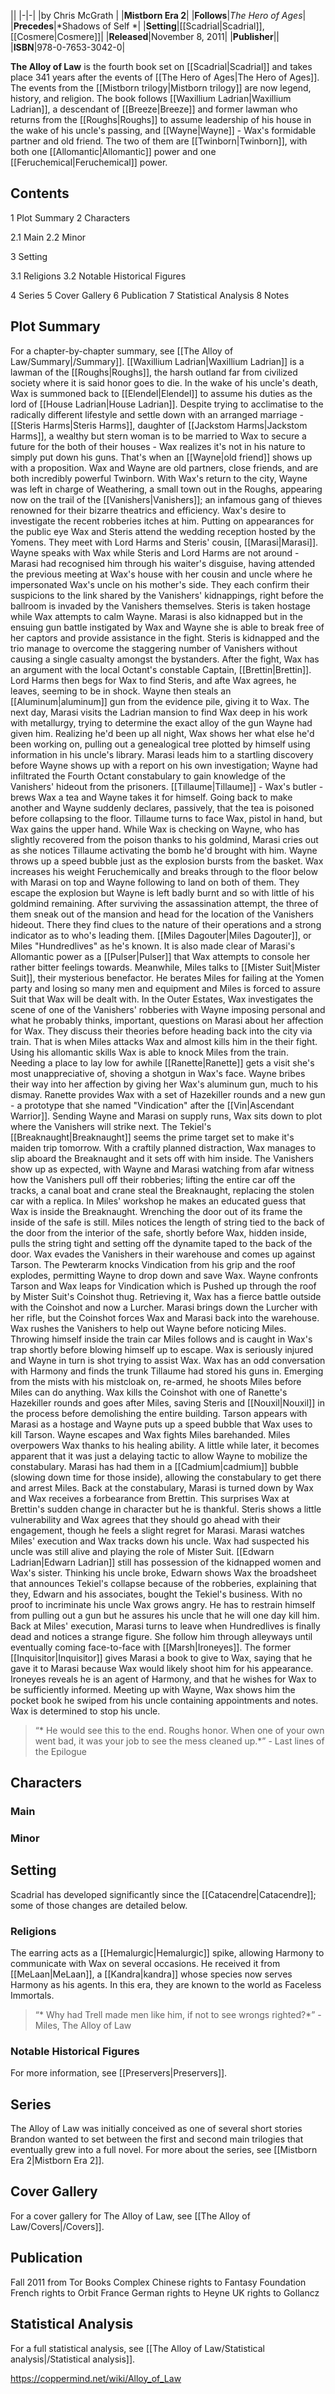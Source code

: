 |**<The Alloy of Law>**|
|-|-|
|by  Chris McGrath |
|**Mistborn Era 2**|
|**Follows**|*The Hero of Ages*|
|**Precedes**|*Shadows of Self *|
|**Setting**|[[Scadrial\|Scadrial]], [[Cosmere\|Cosmere]]|
|**Released**|November 8, 2011|
|**Publisher**||
|**ISBN**|978-0-7653-3042-0|

**The Alloy of Law** is the fourth book set on [[Scadrial\|Scadrial]] and takes place 341 years after the events of [[The Hero of Ages\|The Hero of Ages]]. The events from the [[Mistborn trilogy\|Mistborn trilogy]] are now legend, history, and religion.
The book follows [[Waxillium Ladrian\|Waxillium Ladrian]], a descendant of [[Breeze\|Breeze]] and former lawman who returns from the [[Roughs\|Roughs]] to assume leadership of his house in the wake of his uncle's passing, and [[Wayne\|Wayne]] - Wax's formidable partner and old friend. The two of them are [[Twinborn\|Twinborn]], with both one [[Allomantic\|Allomantic]] power and one [[Feruchemical\|Feruchemical]] power.

## Contents

1 Plot Summary
2 Characters

2.1 Main
2.2 Minor


3 Setting

3.1 Religions
3.2 Notable Historical Figures


4 Series
5 Cover Gallery
6 Publication
7 Statistical Analysis
8 Notes


## Plot Summary
For a chapter-by-chapter summary, see [[The Alloy of Law/Summary\|/Summary]].
[[Waxillium Ladrian\|Waxillium Ladrian]] is a lawman of the [[Roughs\|Roughs]], the harsh outland far from civilized society where it is said honor goes to die. In the wake of his uncle's death, Wax is summoned back to [[Elendel\|Elendel]] to assume his duties as the lord of [[House Ladrian\|House Ladrian]]. Despite trying to acclimatise to the radically different lifestyle and settle down with an arranged marriage - [[Steris Harms\|Steris Harms]], daughter of [[Jackstom Harms\|Jackstom Harms]], a wealthy but stern woman is to be married to Wax to secure a future for the both of their houses - Wax realizes it's not in his nature to simply put down his guns. That's when an [[Wayne\|old friend]] shows up with a proposition.
Wax and Wayne are old partners, close friends, and are both incredibly powerful Twinborn. With Wax's return to the city, Wayne was left in charge of Weathering, a small town out in the Roughs, appearing now on the trail of the [[Vanishers\|Vanishers]]; an infamous gang of thieves renowned for their bizarre theatrics and efficiency. Wax's desire to investigate the recent robberies itches at him.
Putting on appearances for the public eye Wax and Steris attend the wedding reception hosted by the Yomens. They meet with Lord Harms and Steris' cousin, [[Marasi\|Marasi]].
Wayne speaks with Wax while Steris and Lord Harms are not around - Marasi had recognised him through his waiter's disguise, having attended the previous meeting at Wax's house with her cousin and uncle where he impersonated Wax's uncle on his mother's side. They each confirm their suspicions to the link shared by the Vanishers' kidnappings, right before the ballroom is invaded by the Vanishers themselves.
Steris is taken hostage while Wax attempts to calm Wayne. Marasi is also kidnapped but in the ensuing gun battle instigated by Wax and Wayne she is able to break free of her captors and provide assistance in the fight. Steris is kidnapped and the trio manage to overcome the staggering number of Vanishers without causing a single casualty amongst the bystanders.
After the fight, Wax has an argument with the local Octant's constable Captain, [[Brettin\|Brettin]]. Lord Harms then begs for Wax to find Steris, and afte Wax agrees, he leaves, seeming to be in shock. Wayne then steals an [[Aluminum\|aluminum]] gun from the evidence pile, giving it to Wax.
The next day, Marasi visits the Ladrian mansion to find Wax deep in his work with metallurgy, trying to determine the exact alloy of the gun Wayne had given him. Realizing he'd been up all night, Wax shows her what else he'd been working on, pulling out a genealogical tree plotted by himself using information in his uncle's library. Marasi leads him to a startling discovery before Wayne shows up with a report on his own investigation; Wayne had infiltrated the Fourth Octant constabulary to gain knowledge of the Vanishers' hideout from the prisoners.
[[Tillaume\|Tillaume]] - Wax's butler - brews Wax a tea and Wayne takes it for himself. Going back to make another and Wayne suddenly declares, passively, that the tea is poisoned before collapsing to the floor. Tillaume turns to face Wax, pistol in hand, but Wax gains the upper hand. While Wax is checking on Wayne, who has slightly recovered from the poison thanks to his goldmind, Marasi cries out as she notices Tillaume activating the bomb he'd brought with him.
Wayne throws up a speed bubble just as the explosion bursts from the basket. Wax increases his weight Feruchemically and breaks through to the floor below with Marasi on top and Wayne following to land on both of them. They escape the explosion but Wayne is left badly burnt and so with little of his goldmind remaining.
After surviving the assassination attempt, the three of them sneak out of the mansion and head for the location of the Vanishers hideout. There they find clues to the nature of their operations and a strong indicator as to who's leading them. [[Miles Dagouter\|Miles Dagouter]], or Miles "Hundredlives" as he's known. It is also made clear of Marasi's Allomantic power as a [[Pulser\|Pulser]] that Wax attempts to console her rather bitter feelings towards.
Meanwhile, Miles talks to [[Mister Suit\|Mister Suit]], their mysterious benefactor. He berates Miles for failing at the Yomen party and losing so many men and equipment and Miles is forced to assure Suit that Wax will be dealt with.
In the Outer Estates, Wax investigates the scene of one of the Vanishers' robberies with Wayne imposing personal and what he probably thinks, important, questions on Marasi about her affection for Wax. They discuss their theories before heading back into the city via train. That is when Miles attacks Wax and almost kills him in the their fight. Using his allomantic skills Wax is able to knock Miles from the train. Needing a place to lay low for awhile [[Ranette\|Ranette]] gets a visit she's most unappreciative of, shoving a shotgun in Wax's face. Wayne bribes their way into her affection by giving her Wax's aluminum gun, much to his dismay.
Ranette provides Wax with a set of Hazekiller rounds and a new gun - a prototype that she named "Vindication" after the [[Vin\|Ascendant Warrior]]. Sending Wayne and Marasi on supply runs, Wax sits down to plot where the Vanishers will strike next. The Tekiel's [[Breaknaught\|Breaknaught]] seems the prime target set to make it's maiden trip tomorrow. With a craftily planned distraction, Wax manages to slip aboard the Breaknaught and it sets off with him inside.
The Vanishers show up as expected, with Wayne and Marasi watching from afar witness how the Vanishers pull off their robberies; lifting the entire car off the tracks, a canal boat and crane steal the Breaknaught, replacing the stolen car with a replica. In Miles' workshop he makes an educated guess that Wax is inside the Breaknaught. Wrenching the door out of its frame the inside of the safe is still. Miles notices the length of string tied to the back of the door from the interior of the safe, shortly before Wax, hidden inside, pulls the string tight and setting off the dynamite taped to the back of the door.
Wax evades the Vanishers in their warehouse and comes up against Tarson. The Pewterarm knocks Vindication from his grip and the roof explodes, permitting Wayne to drop down and save Wax. Wayne confronts Tarson and Wax leaps for Vindication which is Pushed up through the roof by Mister Suit's Coinshot thug. Retrieving it, Wax has a fierce battle outside with the Coinshot and now a Lurcher. Marasi brings down the Lurcher with her rifle, but the Coinshot forces Wax and Marasi back into the warehouse. Wax rushes the Vanishers to help out Wayne before noticing Miles. Throwing himself inside the train car Miles follows and is caught in Wax's trap shortly before blowing himself up to escape. Wax is seriously injured and Wayne in turn is shot trying to assist Wax.
Wax has an odd conversation with Harmony and finds the trunk Tillaume had stored his guns in. Emerging from the mists with his mistcloak on, re-armed, he shoots Miles before Miles can do anything. Wax kills the Coinshot with one of Ranette's Hazekiller rounds and goes after Miles, saving Steris and [[Nouxil\|Nouxil]] in the process before demolishing the entire building.
Tarson appears with Marasi as a hostage and Wayne puts up a speed bubble that Wax uses to kill Tarson.
Wayne escapes and Wax fights Miles barehanded. Miles overpowers Wax thanks to his healing ability. A little while later, it becomes apparent that it was just a delaying tactic to allow Wayne to mobilize the constabulary. Marasi has had them in a [[Cadmium\|cadmium]] bubble (slowing down time for those inside), allowing the constabulary to get there and arrest Miles.
Back at the constabulary, Marasi is turned down by Wax and Wax receives a forbearance from Brettin. This surprises Wax at Brettin's sudden change in character but he is thankful. Steris shows a little vulnerability and Wax agrees that they should go ahead with their engagement, though he feels a slight regret for Marasi.
Marasi watches Miles' execution and Wax tracks down his uncle. Wax had suspected his uncle was still alive and playing the role of Mister Suit. [[Edwarn Ladrian\|Edwarn Ladrian]] still has possession of the kidnapped women and Wax's sister. Thinking his uncle broke, Edwarn shows Wax the broadsheet that announces Tekiel's collapse because of the robberies, explaining that they, Edwarn and his associates, bought the Tekiel's business. With no proof to incriminate his uncle Wax grows angry. He has to restrain himself from pulling out a gun but he assures his uncle that he will one day kill him.
Back at Miles' execution, Marasi turns to leave when Hundredlives is finally dead and notices a strange figure. She follow him through alleyways until eventually coming face-to-face with [[Marsh\|Ironeyes]]. The former [[Inquisitor\|Inquisitor]] gives Marasi a book to give to Wax, saying that he gave it to Marasi because Wax would likely shoot him for his appearance. Ironeyes reveals he is an agent of Harmony, and that he wishes for Wax to be sufficiently informed.
Meeting up with Wayne, Wax shows him the pocket book he swiped from his uncle containing appointments and notes. Wax is determined to stop his uncle.

>“* He would see this to the end. Roughs honor. When one of your own went bad, it was your job to see the mess cleaned up.*”
\- Last lines of the Epilogue


## Characters
### Main




### Minor





## Setting
Scadrial has developed significantly since the [[Catacendre\|Catacendre]]; some of those changes are detailed below.

### Religions

The earring acts as a [[Hemalurgic\|Hemalurgic]] spike, allowing Harmony to communicate with Wax on several occasions. He received it from [[MeLaan\|MeLaan]], a [[Kandra\|kandra]] whose species now serves Harmony as his agents. In this era, they are known to the world as Faceless Immortals.




>“* Why had Trell made men like him, if not to see wrongs righted?*”
\- Miles, The Alloy of Law



### Notable Historical Figures
For more information, see [[Preservers\|Preservers]].






## Series
The Alloy of Law was initially conceived as one of several short stories Brandon wanted to set between the first and second main trilogies that eventually grew into a full novel. For more about the series, see [[Mistborn Era 2\|Mistborn Era 2]].
## Cover Gallery
For a cover gallery for The Alloy of Law, see [[The Alloy of Law/Covers\|/Covers]].
## Publication
Fall 2011 from Tor Books
Complex Chinese rights to Fantasy Foundation
French rights to Orbit France
German rights to Heyne
UK rights to Gollancz
## Statistical Analysis
For a full statistical analysis, see [[The Alloy of Law/Statistical analysis\|/Statistical analysis]].


https://coppermind.net/wiki/Alloy_of_Law